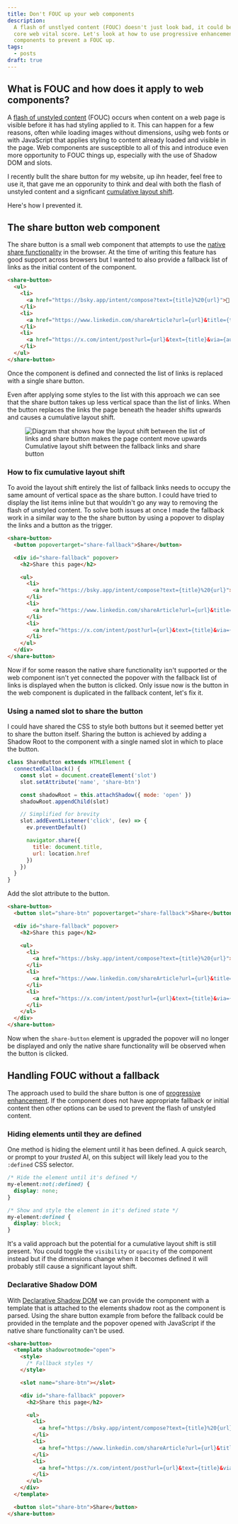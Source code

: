 ```yaml
---
title: Don't FOUC up your web components
description:
  A flash of unstlyed content (FOUC) doesn't just look bad, it could be hurting your
  core web vital score. Let's look at how to use progressive enhancement in web
  components to prevent a FOUC up.
tags:
  - posts
draft: true
---
```


## What is FOUC and how does it apply to web components?

A [flash of unstyled content][fouc] (FOUC) occurs when content on a web page is visible
before it has had styling applied to it. This can happen for a few reasons, often while
loading images without dimensions, usihg web fonts or with JavaScript that applies
styling to content already loaded and visible in the page. Web components are susceptible
to all of this and introduce even more opportunity to FOUC things up, especially with
the use of Shadow DOM and slots.

I recently bullt the share button for my website, up ihn header, feel free to use it, that
gave me an opporunity to think and deal with both the flash of unstyled content and a
signficant [cumulative layout shift][cls].

Here's how I prevented it.

## The share button web component

The share button is a small web component that attempts to use the [native share
functionality][navigator-share] in the browser. At the time of writing this feature has
good support across browsers but I wanted to also provide a fallback list of links as the
initial content of the component.

```html
<share-button>
  <ul>
    <li>
      <a href="https://bsky.app/intent/compose?text={title}%20{url}">🦋 Share on Bluesky</a>
    </li>
    <li>
      <a href="https://www.linkedin.com/shareArticle?url={url}&title={title}">🏢 Share on LinkedIn</a>
    </li>
    <li>
      <a href="https://x.com/intent/post?url={url}&text={title}&via={author}">💩 Share on X</a>
    </li>
  </ul>
</share-button>
```

Once the component is defined and connected the list of links is replaced with a single
share button.

Even after applying some styles to the list with this approach we can see that the share
button takes up less vertical space than the list of links. When the button replaces the
links the page beneath the header shifts upwards and causes a cumulative layout shift.

<figure>
  <img src="./cls-comparison.png" alt="Diagram that shows how the layout shift between the list of links and share button makes the page content move upwards">
  <figcaption>
    Cumulative layout shift between the fallback links and share button
  </figcaption>
</figure>

### How to fix cumulative layout shift

To avoid the layout shift entirely the list of fallback links needs to occupy the same amount
of vertical space as the share button. I could have tried to display the list items inline
but that wouldn't go any way to removing the flash of unstyled content. To solve both issues
at once I made the fallback work in a similar way to the the share button by using a popover
to display the links and a button as the trigger.

```html
<share-button>
  <button popovertarget="share-fallback">Share</button>

  <div id="share-fallback" popover>
    <h2>Share this page</h2>

    <ul>
      <li>
        <a href="https://bsky.app/intent/compose?text={title}%20{url}">🦋 Share on Bluesky</a>
      </li>
      <li>
        <a href="https://www.linkedin.com/shareArticle?url={url}&title={title}">🏢 Share on LinkedIn</a>
      </li>
      <li>
        <a href="https://x.com/intent/post?url={url}&text={title}&via={author}">💩 Share on X</a>
      </li>
    </ul>
  </div>
</share-button>
```

Now if for some reason the native share functionality isn't supported or the web component isn't yet
connected the popover with the fallback list of links is displayed when the button is clicked. Only
issue now is the button in the web component is duplicated in the fallback content, let's fix it.

### Using a named slot to share the button

I could have shared the CSS to style both buttons but it seemed better yet to share the button
itself. Sharing the button is achieved by adding a Shadow Root to the component with a single
named slot in which to place the button.

```js
class ShareButton extends HTMLElement {
  connectedCallback() {
    const slot = document.createElement('slot')
    slot.setAttribute('name', 'share-btn')

    const shadowRoot = this.attachShadow({ mode: 'open' })
    shadowRoot.appendChild(slot)

    // Simplified for brevity
    slot.addEventListener('click', (ev) => {
      ev.preventDefault()

      navigator.share({
        title: document.title,
        url: location.href
      })
    })
  }
}
```

Add the slot attribute to the button.

```html
<share-button>
  <button slot="share-btn" popovertarget="share-fallback">Share</button>

  <div id="share-fallback" popover>
    <h2>Share this page</h2>

    <ul>
      <li>
        <a href="https://bsky.app/intent/compose?text={title}%20{url}">🦋 Share on Bluesky</a>
      </li>
      <li>
        <a href="https://www.linkedin.com/shareArticle?url={url}&title={title}">🏢 Share on LinkedIn</a>
      </li>
      <li>
        <a href="https://x.com/intent/post?url={url}&text={title}&via={author}">💩 Share on X</a>
      </li>
    </ul>
  </div>
</share-button>
```

Now when the `share-button` element is upgraded the popover will no longer be displayed
and only the native share functionality will be observed when the button is clicked.

## Handling FOUC without a fallback

The approach used to build the share button is one of [progressive enhancement][progressive-enhancement].
If the component does not have appropriate fallback or initial content then other options
can be used to prevent the flash of unstyled content.

### Hiding elements until they are defined

One method is hiding the element until it has been defined. A quick search, or prompt to your
_trusted_ AI, on this subject will likely lead you to the `:defined` CSS selector.

```css
/* Hide the element until it's defined */
my-element:not(:defined) {
  display: none;
}

/* Show and style the element in it's defined state */
my-element:defined {
  display: block;
}
```

It's a valid approach but the potential for a cumulative layout shift is still present.
You could toggle the `visibility` or `opacity` of the component instead but if the
dimensions change when it becomes defined it will probably still cause a significant
layout shift.

### Declarative Shadow DOM

With [Declarative Shadow DOM][declarative-shadow-dom] we can provide the component with a
template that is attached to the elements shadow root as the component is parsed. Using the
share button example from before the fallback could be provided in the template and the
popover opened with JavaScript if the native share functionality can't be used.

```html
<share-button>
  <template shadowrootmode="open">
    <style>
      /* Fallback styles */
    </style>

    <slot name="share-btn"></slot>

    <div id="share-fallback" popover>
      <h2>Share this page</h2>

      <ul>
        <li>
          <a href="https://bsky.app/intent/compose?text={title}%20{url}">🦋 Share on Bluesky</a>
        </li>
        <li>
          <a href="https://www.linkedin.com/shareArticle?url={url}&title={title}">🏢 Share on LinkedIn</a>
        </li>
        <li>
          <a href="https://x.com/intent/post?url={url}&text={title}&via={author}">💩 Share on X</a>
        </li>
      </ul>
    </div>
  </template>

  <button slot="share-btn">Share</button>
</share-button>
```

[fouc]: https://en.wikipedia.org/wiki/Flash_of_unstyled_content
[navigator-share]: https://developer.mozilla.org/en-US/docs/Web/API/Navigator/share
[cls]: https://web.dev/articles/cls
[popover]: https://developer.mozilla.org/en-US/docs/Web/HTML/Global_attributes/popover
[progressive-enhancement]: https://www.gov.uk/service-manual/technology/using-progressive-enhancement
[defined]: https://developer.mozilla.org/en-US/docs/Web/CSS/:defined
[declarative-shadow-dom]: https://web.dev/articles/declarative-shadow-dom
